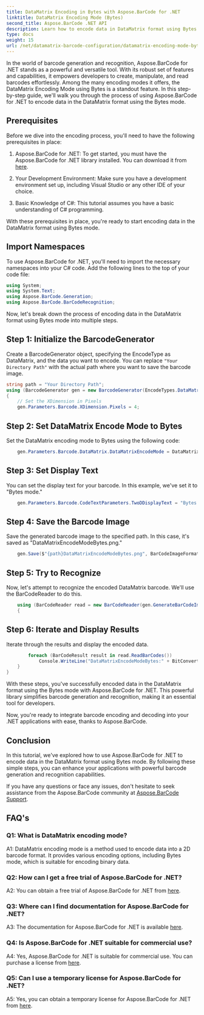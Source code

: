 ```yaml
---
title: DataMatrix Encoding in Bytes with Aspose.BarCode for .NET
linktitle: DataMatrix Encoding Mode (Bytes)
second_title: Aspose.BarCode .NET API
description: Learn how to encode data in DataMatrix format using Bytes mode with Aspose.BarCode for .NET. Follow our step-by-step guide for barcode generation and recognition.
type: docs
weight: 15
url: /net/datamatrix-barcode-configuration/datamatrix-encoding-mode-bytes/
---
```

In the world of barcode generation and recognition, Aspose.BarCode for .NET stands as a powerful and versatile tool. With its robust set of features and capabilities, it empowers developers to create, manipulate, and read barcodes effortlessly. Among the many encoding modes it offers, the DataMatrix Encoding Mode using Bytes is a standout feature. In this step-by-step guide, we'll walk you through the process of using Aspose.BarCode for .NET to encode data in the DataMatrix format using the Bytes mode.

## Prerequisites

Before we dive into the encoding process, you'll need to have the following prerequisites in place:

1. Aspose.BarCode for .NET: To get started, you must have the Aspose.BarCode for .NET library installed. You can download it from [here](https://releases.aspose.com/barcode/net/).

2. Your Development Environment: Make sure you have a development environment set up, including Visual Studio or any other IDE of your choice.

3. Basic Knowledge of C#: This tutorial assumes you have a basic understanding of C# programming.

With these prerequisites in place, you're ready to start encoding data in the DataMatrix format using Bytes mode.

## Import Namespaces

To use Aspose.BarCode for .NET, you'll need to import the necessary namespaces into your C# code. Add the following lines to the top of your code file:

```csharp
using System;
using System.Text;
using Aspose.BarCode.Generation;
using Aspose.BarCode.BarCodeRecognition;
```

Now, let's break down the process of encoding data in the DataMatrix format using Bytes mode into multiple steps.

## Step 1: Initialize the BarcodeGenerator

Create a BarcodeGenerator object, specifying the EncodeType as DataMatrix, and the data you want to encode. You can replace `"Your Directory Path"` with the actual path where you want to save the barcode image.

```csharp
string path = "Your Directory Path";
using (BarcodeGenerator gen = new BarcodeGenerator(EncodeTypes.DataMatrix, strBld.ToString()))
{
    // Set the XDimension in Pixels
    gen.Parameters.Barcode.XDimension.Pixels = 4;
```

## Step 2: Set DataMatrix Encode Mode to Bytes

Set the DataMatrix encoding mode to Bytes using the following code:

```csharp
    gen.Parameters.Barcode.DataMatrix.DataMatrixEncodeMode = DataMatrixEncodeMode.Bytes;
```

## Step 3: Set Display Text

You can set the display text for your barcode. In this example, we've set it to "Bytes mode."

```csharp
    gen.Parameters.Barcode.CodeTextParameters.TwoDDisplayText = "Bytes mode";
```

## Step 4: Save the Barcode Image

Save the generated barcode image to the specified path. In this case, it's saved as "DataMatrixEncodeModeBytes.png."

```csharp
    gen.Save($"{path}DataMatrixEncodeModeBytes.png", BarCodeImageFormat.Png);
```

## Step 5: Try to Recognize

Now, let's attempt to recognize the encoded DataMatrix barcode. We'll use the BarCodeReader to do this.

```csharp
    using (BarCodeReader read = new BarCodeReader(gen.GenerateBarCodeImage(), DecodeType.DataMatrix))
    {
```

## Step 6: Iterate and Display Results

Iterate through the results and display the encoded data.

```csharp
        foreach (BarCodeResult result in read.ReadBarCodes())
            Console.WriteLine("DataMatrixEncodeModeBytes:" + BitConverter.ToString(result.CodeBytes));
    }
}
```

With these steps, you've successfully encoded data in the DataMatrix format using the Bytes mode with Aspose.BarCode for .NET. This powerful library simplifies barcode generation and recognition, making it an essential tool for developers.

Now, you're ready to integrate barcode encoding and decoding into your .NET applications with ease, thanks to Aspose.BarCode.

## Conclusion

In this tutorial, we've explored how to use Aspose.BarCode for .NET to encode data in the DataMatrix format using Bytes mode. By following these simple steps, you can enhance your applications with powerful barcode generation and recognition capabilities.

If you have any questions or face any issues, don't hesitate to seek assistance from the Aspose.BarCode community at [Aspose.BarCode Support](https://forum.aspose.com/c/barcode/13).

## FAQ's

### Q1: What is DataMatrix encoding mode?

A1: DataMatrix encoding mode is a method used to encode data into a 2D barcode format. It provides various encoding options, including Bytes mode, which is suitable for encoding binary data.

### Q2: How can I get a free trial of Aspose.BarCode for .NET?

A2: You can obtain a free trial of Aspose.BarCode for .NET from [here](https://releases.aspose.com/).

### Q3: Where can I find documentation for Aspose.BarCode for .NET?

A3: The documentation for Aspose.BarCode for .NET is available [here](https://reference.aspose.com/barcode/net/).

### Q4: Is Aspose.BarCode for .NET suitable for commercial use?

A4: Yes, Aspose.BarCode for .NET is suitable for commercial use. You can purchase a license from [here](https://purchase.aspose.com/buy).

### Q5: Can I use a temporary license for Aspose.BarCode for .NET?

A5: Yes, you can obtain a temporary license for Aspose.BarCode for .NET from [here](https://purchase.aspose.com/temporary-license/).
